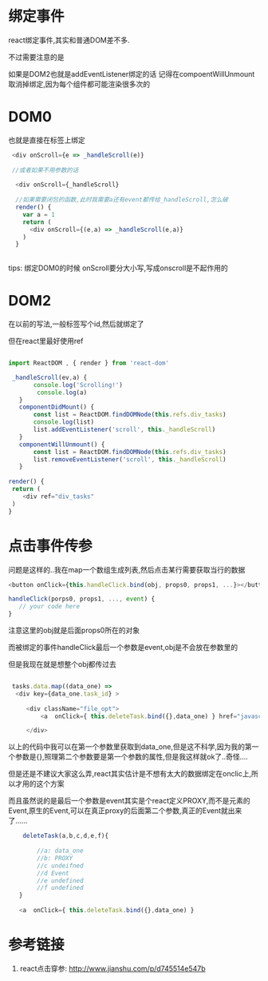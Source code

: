 # 绑定事件

react绑定事件,其实和普通DOM差不多.

不过需要注意的是

如果是DOM2也就是addEventListener绑定的话 记得在compoentWillUnmount取消掉绑定,因为每个组件都可能渲染很多次的

# DOM0

也就是直接在标签上绑定

```javascript
 <div onScroll={e => _handleScroll(e)} 
 
 //或者如果不用参数的话
 
  <div onScroll={_handleScroll} 
  
  //如果需要闭包的函数,此时我需要a还有event都传给_handleScroll,怎么破
  render() {
    var a = 1
    return (
      <div onScroll={(e,a) => _handleScroll(e,a)} 
    )
  }
  
 ```
 
 tips: 绑定DOM0的时候 onScroll要分大小写,写成onscroll是不起作用的
 
 # DOM2
 
 在以前的写法,一般标签写个id,然后就绑定了
 
 但在react里最好使用ref
 
 ```javascript
 
 import ReactDOM , { render } from 'react-dom'
 
  _handleScroll(ev,a) {
        console.log('Scrolling!')
         console.log(a)
    }
    componentDidMount() {
        const list = ReactDOM.findDOMNode(this.refs.div_tasks)
        console.log(list)
        list.addEventListener('scroll', this._handleScroll)
    }
    componentWillUnmount() {
        const list = ReactDOM.findDOMNode(this.refs.div_tasks)
        list.removeEventListener('scroll', this._handleScroll)
    }
    
render() {
  return (
     <div ref="div_tasks"
  )
} 

 ```
 
 
 
 # 点击事件传参
 
 问题是这样的..我在map一个数组生成列表,然后点击某行需要获取当行的数据
 
 ```javascript
<button onClick={this.handleClick.bind(obj, props0, props1, ...}></button>

handleClick(porps0, props1, ..., event) {
    // your code here
}
 ```
 
 注意这里的obj就是后面props0所在的对象
 
 而被绑定的事件handleClick最后一个参数是event,obj是不会放在参数里的
 
 但是我现在就是想整个obj都传过去
 
 ```javascript
 
  tasks.data.map((data_one) =>
   <div key={data_one.task_id} >
   
      <div className="file_opt">
          <a  onClick={ this.deleteTask.bind({},data_one) } href="javascript:;" title="删除" className="ico_file ico_f_del"></a>

      </div>
 ```
 
以上的代码中我可以在第一个参数里获取到data_one,但是这不科学,因为我的第一个参数是{},照理第二个参数要是第一个参数的属性,但是我这样就ok了..奇怪....

但是还是不建议大家这么弄,react其实估计是不想有太大的数据绑定在onclic上,所以才用的这个方案

 
 而且虽然说的是最后一个参数是event其实是个react定义PROXY,而不是元素的Event,原生的Event,可以在真正proxy的后面第二个参数,真正的Event就出来了......
 
 ```javascript
     deleteTask(a,b,c,d,e,f){
     
         //a: data_one
         //b: PROXY
         //c undeifned
         //d Event
         //e undefined
         //f undefined
    }
    
    <a  onClick={ this.deleteTask.bind({},data_one) }
 ```
 
 
 
 # 参考链接
 
 1. react点击穿参: http://www.jianshu.com/p/d745514e547b
 